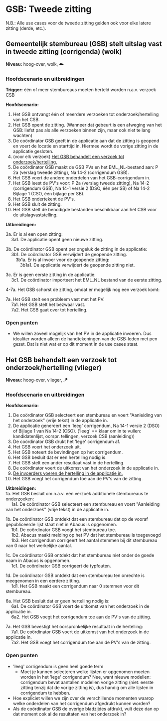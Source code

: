 # GSB: Tweede zitting

N.B.: Alle use cases voor de tweede zitting gelden ook voor elke latere zitting (derde, etc.).

## Gemeentelijk stembureau (GSB) stelt uitslag vast in tweede zitting (corrigenda) (wolk)

__Niveau:__ hoog-over, wolk, ☁️

### Hoofdscenario en uitbreidingen

__Trigger:__ één of meer stembureaus moeten herteld worden n.a.v. verzoek CSB

__Hoofdscenario:__  
1. Het GSB ontvangt één of meerdere verzoeken tot onderzoek/hertelling van het CSB.
2. Het GSB opent de zitting. (Wanneer dat gebeurt is een afweging van het GSB: liefst pas als alle verzoeken binnen zijn, maar ook niet te lang wachten)
3. De coördinator GSB geeft in de applicatie aan dat de zitting is geopend en voert de locatie en starttijd in. Hiermee wordt de vorige zitting in de applicatie gesloten.
4. (voor elk verzoek) [Het GSB behandelt een verzoek tot onderzoek/hertelling.](#het-gsb-behandelt-een-verzoek-tot-onderzoekhertelling-vlieger)
5. De coördinator GSB maakt de GSB PVs en het EML_NL-bestand aan: P 2a (verslag tweede zitting), Na 14-2 (corrigendum GSB).
6. Het GSB voert de andere onderdelen van het GSB-corrigendum in.
7. Het GSB leest de PV's voor: P 2a (verslag tweede zitting), Na 14-2 (corrigendum GSB), Na 14-1 versie 2 (DSO, één per SB) of Na 14-2 Bijlage 1 (CSO, één bijlage per SB).
8. Het GSB ondertekent de PV's.
9. Het GSB sluit de zitting.
10. Het GSB stelt de benodigde bestanden beschikbaar aan het CSB voor de uitslagvaststelling.

__Uitbreidingen:__

3a. Er is al een open zitting:  
&emsp; 3a1. De applicatie opent geen nieuwe zitting.

3b. De coördinator GSB opent per ongeluk de zitting in de applicatie:  
&emsp; 3b1. De coördinator GSB verwijdert de geopende zitting.  
&emsp;&emsp; 3b1a. Er is al invoer voor de geopende zitting:  
&emsp;&emsp;&emsp; 3b1a1. De applicatie verwijdert de geopende zitting niet.

3c. Er is geen eerste zitting in de applicatie:  
&emsp; 3c1. De coördinator importeert het EML_NL bestand van de eerste zitting.

4-7a. Het GSB schorst de zitting, omdat er mogelijk nog een verzoek komt:

7a. Het GSB stelt een probleem vast met het PV:  
&emsp; 7a1. Het GSB stelt het bezwaar vast.  
&emsp; 7a2. Het GSB gaat over tot hertelling.

### Open punten
- We willen zoveel mogelijk van het PV in de applicatie invoeren. Dus idealiter worden alleen de handtekeningen van de GSB-leden met pen gezet. Dat is niet wat er op dit moment in de use cases staat.


## Het GSB behandelt een verzoek tot onderzoek/hertelling (vlieger)

__Niveau:__ hoog-over, vlieger, 🪁

### Hoofdscenario en uitbreidingen

__Hoofdscenario:__  

1. De coördinator GSB selecteert een stembureau en voert "Aanleiding van het onderzoek" (vrije tekst) in de applicatie in.
2. De applicatie genereert een 'leeg' corrigendum, Na 14-1 versie 2 (DSO) of Bijlage 1 van Na 14-2 (CSO). ('leeg' == klaar om in te vullen: kandidatenlijst, oorspr. tellingen, verzoek CSB (aanleiding))
3. De coördinator GSB drukt het 'lege' corrigendum af.
4. Het GSB voert het onderzoek uit.
5. Het GSB noteert de bevindingen op het corrigendum.
6. Het GSB besluit dat er een hertelling nodig is.
7. Het GSB stelt een ander resultaat vast in de hertelling.
8. De coördinator voert de uitkomst van het onderzoek in de applicatie in.
9. [De invoerders voeren de hertelling in de applicatie in.](./gsb-invoer-tweede-zitting.md#de-invoerders-voeren-de-hertelling-in-de-applicatie-in-vlieger)
10. Het GSB voegt het corrigendum toe aan de PV's van de zitting.

__Uitbreidingen:__  
1a. Het GSB besluit om n.a.v. een verzoek additionele stembureaus te onderzoeken:  
&emsp; 1a1. De coördinator GSB selecteert een stembureau en voert "Aanleiding van het onderzoek" (vrije tekst) in de applicatie in.  

1b. De coördinator GSB ontdekt dat een stembureau dat op de vooraf gepubliceerde lijst staat niet in Abacus is opgenomen.  
&emsp; 1b1. De coördinator GSB voegt het stembureau toe.  
&emsp; 1b2. Abacus maakt melding op het PV dat het stembureau is toegevoegd  
&emsp; 1b3. Het corrigendum corrigeert het aantal stemmen bij dit stembureau van 0 naar het werkelijke aantal.  

1c. De coördinator GSB ontdekt dat het stembureau niet onder de goede naam in Abacus is opgenomen.  
&emsp; 1c1. De coördinator GSB corrigeert de typfouten.  

1d. De coördinator GSB ontdekt dat een stembureau ten onrechte is meegenomen in een eerdere zitting.  
&emsp; 1d1. Het GSB maakt een corrigendum naar 0 stemmen voor dit stembureau.  

6a. Het GSB besluit dat er geen hertelling nodig is:  
&emsp; 6a1. De coördinator GSB voert de uitkomst van het onderzoek in de applicatie in.  
&emsp; 6a2. Het GSB voegt het corrigendum toe aan de PV's van de zitting.  

7a. Het GSB bevestigt het oorspronkelijke resultaat in de hertelling:  
&emsp; 7a1. De coördinator GSB voert de uitkomst van het onderzoek in de applicatie in.  
&emsp; 7a2. Het GSB voegt het corrigendum toe aan de PV's van de zitting.  

### Open punten

- 'leeg' corrigendum is geen heel goede term
    - Moet je kunnen selecteren welke lijsten er opgenomen moeten worden in het 'lege' corrigendum? Nee, want nieuwe modellen: corrigendum bevat aantallen modellen vorige zitting (niet: eerste zitting tenzij dat de vorige zitting is), dus handig om alle lijsten in corrigendum te hebben.
- Hoe expliciet willen we zijn over de verschillende momenten waarop welke onderdelen van het corrigendum afgedrukt kunnen worden?
- Als de coördinator GSB de overige bladzijdes afdrukt, vult deze dan op dat moment ook al de resultaten van het onderzoek in?
